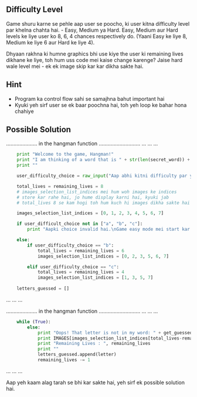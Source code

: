 ## Difficulty Level
Game shuru karne se pehle aap user se poocho, ki user kitna difficulty level par khelna chahta hai. - Easy, Medium ya Hard.
Easy, Medium aur Hard levels ke liye user ko 8, 6, 4 chances respectively do. (Yaani Easy ke liye 8, Medium ke liye 6 aur Hard ke liye 4).

Dhyaan rakhna ki humne graphics bhi use kiye the user ki remaining lives dikhane ke liye, toh hum uss code mei kaise change karenge? Jaise hard wale level mei - ek ek image skip kar kar dikha sakte hai.

## Hint
- Program ka control flow sahi se samajhna bahut important hai
- Kyuki yeh sirf user se ek baar poochna hai, toh yeh loop ke bahar hona chahiye

## Possible Solution
..................... in the hangman function ............................
...
...
...
```python
    print "Welcome to the game, Hangman!"
    print "I am thinking of a word that is " + str(len(secret_word)) + " letters long."
    print ""

    user_difficulty_choice = raw_input("Aap abhi kitni difficulty par yeh game khelna chahte ho?\na)\tEasy\nb)\tMedium\nc)\tHard\n\nApni choice a, b, ya c ki terms mei batayein\n"))

    total_lives = remaining_lives = 8
    # images_selection_list_indices mei hum woh images ke indices
    # store kar rahe hai, jo hume display karni hai, kyuki jab
    # total_lives 8 se kam hogi toh hum kuch hi images dikha sakte hai

    images_selection_list_indices = [0, 1, 2, 3, 4, 5, 6, 7]

    if user_difficult_choice not in ["a", "b", "c"]:
        print "Aapki choice invalid hai.\nGame easy mode mei start kar rahe hai")

    else:
        if user_difficulty_choice == "b":
            total_lives = remaining_lives = 6
            images_selection_list_indices = [0, 2, 3, 5, 6, 7]

        elif user_difficulty_choice == "c":
            total_lives = remaining_lives = 4
            images_selection_list_indices = [1, 3, 5, 7]
        
    letters_guessed = []
```
...
...
...

..................... in the hangman function ............................
...
...
...
```python
    while (True):
        else:
            print "Oops! That letter is not in my word: " + get_guessed_word(secret_word, letters_guessed)
            print IMAGES[images_selection_list_indices[total_lives-remaining_lives]] ## <-- CHANGES HERE
            print "Remaining Lives : ", remaining_lives
            print ""
            letters_guessed.append(letter)
            remaining_lives -= 1
```
...
...
...

Aap yeh kaam alag tarah se bhi kar sakte hai, yeh sirf ek possible solution hai.